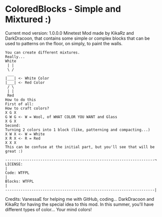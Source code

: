 # ColoredBlocks - Simple and Mixtured :)
Current mod version: 1.0.0.0
Minetest Mod made by KikaRz and DarkDracoon, that contains some simple or complex blocks that can be used to patterns on
the floor, on simply, to paint the walls.

```
You can create different mixtures.
Really...
White
 | |
 \ /
 ___
|___| <- White Color
|___| <- Red Color
 / \
 | |
 Red
How to do this
First of all:
How to craft colors?
X G X
G W G <- W = Wool, of WHAT COLOR YOU WANT and Glass
X G X
Second:
Turning 2 colors into 1 block (like, patterning and compacting...)
X W X <- W = White
X R X <- R = Red
X X X
This can be confuse at the initial part, but you'll see that will be great :)
```
```
--------------------------------------------------------------------¬
LICENSE: 							                             						                 |
Code: WTFPL							                             						               |
Blocks: WTFPL						                              						        	    |
--------------------------------------------------------------------|
```
Credits:
VanessaE for helping me with GitHub, coding...
DarkDracoon and KikaRz for having the special idea to this mod.
In this summer, you'll have different types of color... Your mind colors!
